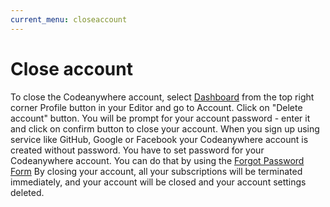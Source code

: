 ```yaml
---
current_menu: closeaccount
---
```


# Close account

To close the Codeanywhere account, select [Dashboard](https://codeanywhere.com/dashboard) from the top right corner Profile button in your Editor and go to Account. Click on "Delete account" button. You will be prompt for your account password - enter it and click on confirm button to close your account.
When you sign up using service like GitHub, Google or Facebook your Codeanywhere account is created without password. You have to set password for your Codeanywhere account. You can do that by using the [Forgot Password Form](http://docs.codeanywhere.com/overview/registerlogin.html#forgot-password)
By closing your account, all your subscriptions will be terminated immediately, and your account will be closed and your account settings deleted. 
